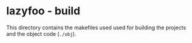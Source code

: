 # lazyfoo - build
This directory contains the makefiles used used for building the projects
and the object code (`./obj`).
